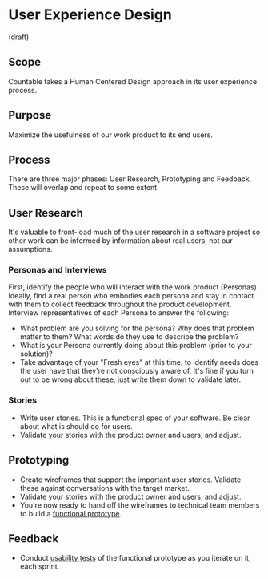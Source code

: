 # User Experience Design

(draft)

## Scope
Countable takes a Human Centered Design approach in its user experience process.

## Purpose
Maximize the usefulness of our work product to its end users.

## Process

There are three major phases: User Research, Prototyping and Feedback. These will overlap and repeat to some extent.

## User Research

It's valuable to front-load much of the user research in a software project so other work can be informed by information about real users, not our assumptions.

### Personas and Interviews
First, identify the people who will interact with the work product (Personas). Ideally, find a real person who embodies each persona and stay in contact with them to collect feedback throughout the product development.
Interview representatives of each Persona to answer the following:
  * What problem are you solving for the persona? Why does that problem matter to them? What words do they use to describe the problem?
  * What is your Persona currently doing about this problem (prior to your solution)?
  * Take advantage of your "Fresh eyes" at this time, to identify needs does the user have that they're not consciously aware of. It's fine if you turn out to be wrong about these, just write them down to validate later.

### Stories
  * Write user stories. This is a functional spec of your software. Be clear about what is should do for users.
  * Validate your stories with the product owner and users, and adjust.
  
## Prototyping
  * Create wireframes that support the important user stories. Validate these against conversations with the target market.
  * Validate your stories with the product owner and users, and adjust.
  * You're now ready to hand off the wireframes to technical team members to build a [functional prototype](./engineering/PROTOTYPING.md).

## Feedback
  * Conduct [usability tests](./USABILITY_TESTING.md) of the functional prototype as you iterate on it, each sprint.
